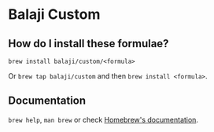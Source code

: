 # Balaji Custom

## How do I install these formulae?

`brew install balaji/custom/<formula>`

Or `brew tap balaji/custom` and then `brew install <formula>`.

## Documentation

`brew help`, `man brew` or check [Homebrew's documentation](https://docs.brew.sh).

